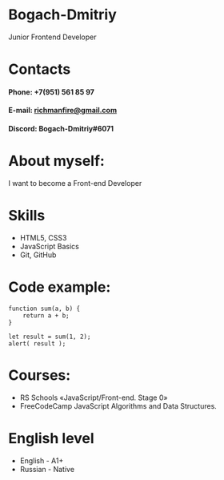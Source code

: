 # **Bogach-Dmitriy**
Junior Frontend Developer
 
# Contacts
#### Phone:   +7(951) 561 85 97
#### E-mail:  richmanfire@gmail.com
#### Discord: Bogach-Dmitriy#6071

# About myself:
I want to become a Front-end Developer

# Skills
* HTML5, CSS3
* JavaScript Basics
* Git, GitHub

# Code example:

    function sum(a, b) {
        return a + b;
    }

    let result = sum(1, 2);
    alert( result );
    
# Courses:
* RS Schools «JavaScript/Front-end. Stage 0»
* FreeCodeCamp JavaScript Algorithms and Data Structures.

# English level
* English - A1+
* Russian - Native
